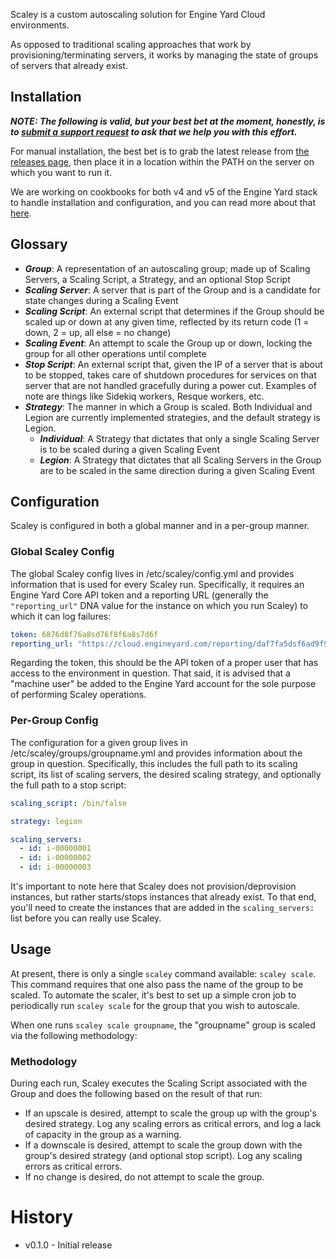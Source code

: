 Scaley is a custom autoscaling solution for Engine Yard Cloud environments.

As opposed to traditional scaling approaches that work by provisioning/terminating servers, it works by managing the state of groups of servers that already exist.

## Installation ##

***NOTE: The following is valid, but your best bet at the moment, honestly, is to [submit a support request](https://support.engineyard.com/hc/en-us/requests/new) to ask that we help you with this effort.***

For manual installation, the best bet is to grab the latest release from [the releases page](https://github.com/engineyard/scaley/releases), then place it in a location within the PATH on the server on which you want to run it.

We are working on cookbooks for both v4 and v5 of the Engine Yard stack to handle installation and configuration, and you can read more about that [here](https://github.com/engineyard/scaley/wiki/Cookbooks).

## Glossary ##

* ***Group***: A representation of an autoscaling group; made up of Scaling Servers, a Scaling Script, a Strategy, and an optional Stop Script
* ***Scaling Server***: A server that is part of the Group and is a candidate for state changes during a Scaling Event
* ***Scaling Script***: An external script that determines if the Group should be scaled up or down at any given time, reflected by its return code (1 = down, 2 = up, all else = no change)
* ***Scaling Event***: An attempt to scale the Group up or down, locking the group for all other operations until complete
* ***Stop Script***: An external script that, given the IP of a server that is about to be stopped, takes care of shutdown procedures for services on that server that are not handled gracefully during a power cut. Examples of note are things like Sidekiq workers, Resque workers, etc.
* ***Strategy***: The manner in which a Group is scaled. Both Individual and Legion are currently implemented strategies, and the default strategy is Legion.
  * ***Individual***: A Strategy that dictates that only a single Scaling Server is to be scaled during a given Scaling Event
  * ***Legion***: A Strategy that dictates that all Scaling Servers in the Group are to be scaled in the same direction during a given Scaling Event


## Configuration ##

Scaley is configured in both a global manner and in a per-group manner.

### Global Scaley Config ###

The global Scaley config lives in /etc/scaley/config.yml and provides information that is used for every Scaley run. Specifically, it requires an Engine Yard Core API token and a reporting URL (generally the `"reporting_url"` DNA value for the instance on which you run Scaley) to which it can log failures:

```yaml
token: 6876d8f76a8sd76f8f6a8s7d6f
reporting_url: "https://cloud.engineyard.com/reporting/daf7fa5dsf6ad9f9d8fa6df6"
```

Regarding the token, this should be the API token of a proper user that has access to the environment in question. That said, it is advised that a "machine user" be added to the Engine Yard account for the sole purpose of performing Scaley operations.

### Per-Group Config ###

The configuration for a given group lives in /etc/scaley/groups/groupname.yml and provides information about the group in question. Specifically, this includes the full path to its scaling script, its list of scaling servers, the desired scaling strategy, and optionally the full path to a stop script:

```yaml
scaling_script: /bin/false

strategy: legion

scaling_servers:
  - id: i-00000001
  - id: i-00000002
  - id: i-00000003
```

It's important to note here that Scaley does not provision/deprovision instances, but rather starts/stops instances that already exist. To that end, you'll need to create the instances that are added in the `scaling_servers:` list before you can really use Scaley.

## Usage ##

At present, there is only a single `scaley` command available: `scaley scale`. This command requires that one also pass the name of the group to be scaled. To automate the scaler, it's best to set up a simple cron job to periodically run `scaley scale` for the group that you wish to autoscale.

When one runs `scaley scale groupname`, the "groupname" group is scaled via the following methodology:

### Methodology ###

During each run, Scaley executes the Scaling Script associated with the Group and does the following based on the result of that run:

* If an upscale is desired, attempt to scale the group up with the group's desired strategy. Log any scaling errors as critical errors, and log a lack of capacity in the group as a warning.
* If a downscale is desired, attempt to scale the group down with the group's desired strategy (and optional stop script). Log any scaling errors as critical errors.
* If no change is desired, do not attempt to scale the group.

# History #

* v0.1.0 - Initial release
